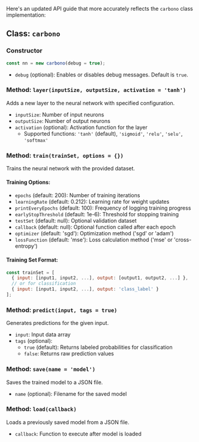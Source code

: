 Here's an updated API guide that more accurately reflects the `carbono` class implementation:

## Class: `carbono`

### Constructor
```javascript
const nn = new carbono(debug = true);
```
- `debug` (optional): Enables or disables debug messages. Default is `true`.

### Method: `layer(inputSize, outputSize, activation = 'tanh')`
Adds a new layer to the neural network with specified configuration.
- `inputSize`: Number of input neurons
- `outputSize`: Number of output neurons
- `activation` (optional): Activation function for the layer
  - Supported functions: `'tanh'` (default), `'sigmoid'`, `'relu'`, `'selu'`, `'softmax'`

### Method: `train(trainSet, options = {})`
Trains the neural network with the provided dataset.

#### Training Options:
- `epochs` (default: 200): Number of training iterations
- `learningRate` (default: 0.212): Learning rate for weight updates
- `printEveryEpochs` (default: 100): Frequency of logging training progress
- `earlyStopThreshold` (default: 1e-6): Threshold for stopping training
- `testSet` (default: null): Optional validation dataset
- `callback` (default: null): Optional function called after each epoch
- `optimizer` (default: 'sgd'): Optimization method ('sgd' or 'adam')
- `lossFunction` (default: 'mse'): Loss calculation method ('mse' or 'cross-entropy')

#### Training Set Format:
```javascript
const trainSet = [
  { input: [input1, input2, ...], output: [output1, output2, ...] },
  // or for classification
  { input: [input1, input2, ...], output: 'class_label' }
];
```

### Method: `predict(input, tags = true)`
Generates predictions for the given input.
- `input`: Input data array
- `tags` (optional): 
  - `true` (default): Returns labeled probabilities for classification
  - `false`: Returns raw prediction values

### Method: `save(name = 'model')`
Saves the trained model to a JSON file.
- `name` (optional): Filename for the saved model

### Method: `load(callback)`
Loads a previously saved model from a JSON file.
- `callback`: Function to execute after model is loaded

